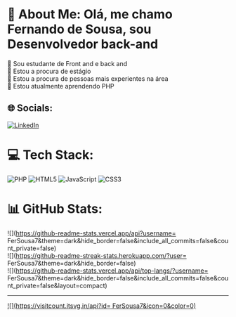 # 💫 About Me: Olá, me chamo Fernando de Sousa, sou Desenvolvedor back-and
🔭 Sou estudante de Front and e back and<br>👯 Estou a procura de estágio<br>🤝 Estou a procura de pessoas mais experientes na área<br>🌱 Estou atualmente aprendendo PHP<br>


## 🌐 Socials:
[![LinkedIn](https://img.shields.io/badge/LinkedIn-%230077B5.svg?logo=linkedin&logoColor=white)](https://linkedin.com/in/www.linkedin.com/in/fernando-sousa-552376325) 

# 💻 Tech Stack:
![PHP](https://img.shields.io/badge/php-%23777BB4.svg?style=for-the-badge&logo=php&logoColor=white) ![HTML5](https://img.shields.io/badge/html5-%23E34F26.svg?style=for-the-badge&logo=html5&logoColor=white) ![JavaScript](https://img.shields.io/badge/javascript-%23323330.svg?style=for-the-badge&logo=javascript&logoColor=%23F7DF1E) ![CSS3](https://img.shields.io/badge/css3-%231572B6.svg?style=for-the-badge&logo=css3&logoColor=white)
# 📊 GitHub Stats:
![](https://github-readme-stats.vercel.app/api?username= FerSousa7&theme=dark&hide_border=false&include_all_commits=false&count_private=false)<br/>
![](https://github-readme-streak-stats.herokuapp.com/?user= FerSousa7&theme=dark&hide_border=false)<br/>
![](https://github-readme-stats.vercel.app/api/top-langs/?username= FerSousa7&theme=dark&hide_border=false&include_all_commits=false&count_private=false&layout=compact)

---
[![](https://visitcount.itsvg.in/api?id= FerSousa7&icon=0&color=0)](https://visitcount.itsvg.in)

<!-- Proudly created with GPRM ( https://gprm.itsvg.in ) -->
